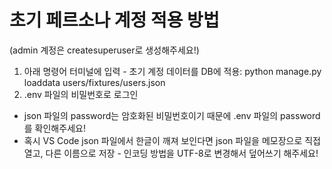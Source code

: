 # 초기 페르소나 계정 적용 방법

(admin 계정은 createsuperuser로 생성해주세요!)
1. 아래 명령어 터미널에 입력 - 초기 계정 데이터를 DB에 적용:
   python manage.py loaddata users/fixtures/users.json
2. .env 파일의 비밀번호로 로그인

- json 파일의 password는 암호화된 비밀번호이기 때문에 .env 파일의 password를 확인해주세요!
- 혹시 VS Code json 파일에서 한글이 깨져 보인다면 json 파일을 메모장으로 직접 열고, 다른 이름으로 저장 - 인코딩 방법을 UTF-8로 변경해서 덮어쓰기 해주세요!
   
